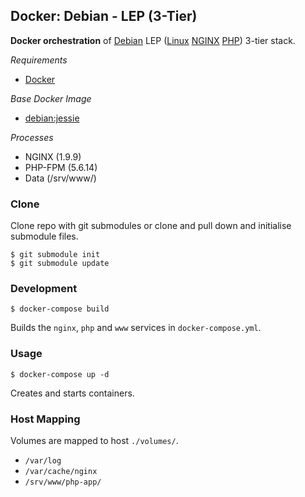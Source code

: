 ## Docker: Debian - LEP (3-Tier)

**Docker orchestration** of [Debian](https://www.debian.org/) LEP ([Linux](https://www.kernel.org/) [NGINX](https://www.nginx.com/) [PHP](http://php.net/)) 3-tier stack.

*Requirements*
- [Docker](https://www.docker.com/) 

*Base Docker Image*
- [debian:jessie](https://hub.docker.com/_/debian/)

*Processes*
- NGINX (1.9.9)
- PHP-FPM (5.6.14)
- Data (/srv/www/)

### Clone

Clone repo with git submodules or clone and pull down and initialise submodule files.

    $ git submodule init
    $ git submodule update

### Development

    $ docker-compose build

Builds the `nginx`, `php` and `www` services in `docker-compose.yml`.

### Usage

    $ docker-compose up -d

Creates and starts containers.

### Host Mapping

Volumes are mapped to host `./volumes/`.
- `/var/log`
- `/var/cache/nginx`
- `/srv/www/php-app/`
